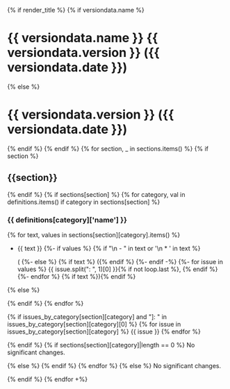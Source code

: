 {% if render_title %}
{% if versiondata.name %}
# {{ versiondata.name }} {{ versiondata.version }} ({{ versiondata.date }})
{% else %}
# {{ versiondata.version }} ({{ versiondata.date }})
{% endif %}
{% endif %}
{% for section, _ in sections.items() %}
{% if section %}
## {{section}}
{% endif %}
{% if sections[section] %}
{% for category, val in definitions.items() if category in sections[section] %}
### {{ definitions[category]['name'] }}

{% for text, values in sections[section][category].items() %}
- {{ text }}
{%- if values %}
{% if "\n  - " in text or '\n  * ' in text %}


  (
{%- else %}
{% if text %} ({% endif %}
{%- endif -%}
{%- for issue in values %}
{{ issue.split(": ", 1)[0] }}{% if not loop.last %}, {% endif %}
{%- endfor %}
{% if text %}){% endif %}

{% else %}

{% endif %}
{% endfor %}

{% if issues_by_category[section][category] and "]: " in issues_by_category[section][category][0] %}
{% for issue in issues_by_category[section][category] %}
{{ issue }}
{% endfor %}

{% endif %}
{% if sections[section][category]|length == 0 %}
No significant changes.

{% else %}
{% endif %}
{% endfor %}
{% else %}
No significant changes.

{% endif %}
{% endfor +%}
